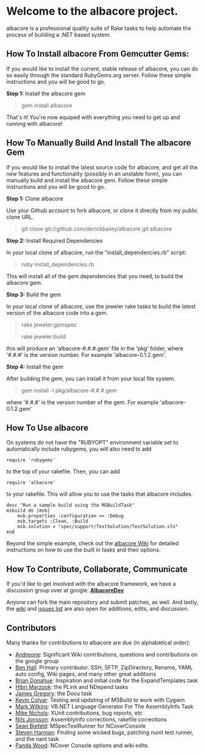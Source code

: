 # Welcome to the albacore project.

albacore is a professional quality suite of Rake tasks to help automate the process of building a .NET based system. 

## How To Install albacore From Gemcutter Gems:

If you would like to install the current, stable release of albacore, you can do so easily through the standard RubyGems.org server. Follow these simple instructions and you will be good to go.

**Step 1:** Install the albacore gem

> gem install albacore

That's it! You're now equiped with everything you need to get up and running with albacore!

## How To Manually Build And Install The albacore Gem

If you would like to install the latest source code for albacore, and get all the new features and functionality (possibly in an unstable form), you can manually build and install the albacore gem. Follow these simple instructions and you will be good to go.

**Step 1:** Clone albacore

Use your Github account to fork albacore, or clone it directly from my public clone URL.

> git clone git://github.com/derickbailey/albacore.git albacore

**Step 2:** Install Required Dependencies

In your local clone of albacore, run the "install_dependencies.rb" script:

> ruby install_dependencies.rb

This will install all of the gem dependencies that you need, to build the albacore gem.

**Step 3:** Build the gem

In your local clone of albacore, use the jeweler rake tasks to build the latest version of the albacore code into a gem.

> rake jeweler:gemspec
>
> rake jeweler:build

this will produce an 'albacore-#.#.#.gem' file in the 'pkg' folder, where '#.#.#' is the version number. For example 'albacore-0.1.2.gem'.

**Step 4:** Install the gem

After building the gem, you can install it from your local file system.

> gem install -l pkg/albacore-#.#.#.gem

where '#.#.#' is the version number of the gem. For example 'albacore-0.1.2.gem'

## How To Use albacore

On systems do not have the "RUBYOPT" environment variable set to automatically include rubygems, you will also need to add

    require 'rubygems'

to the top of your rakefile. Then, you can add

    require 'albacore'

to your rakefile. This will allow you to use the tasks that albacore includes.  

    desc "Run a sample build using the MSBuildTask"
    msbuild do |msb|
        msb.properties :configuration => :Debug
        msb.targets :Clean, :Build
        msb.solution = "spec/support/TestSolution/TestSolution.sln"
    end

Beyond the simple example, check out the [albacore Wiki](http://wiki.github.com/derickbailey/albacore) for detailed instructions on how to use the built in tasks and their options.

## How To Contribute, Collaborate, Communicate

If you'd like to get involved with the albacore framework, we have a discussion group over at google: **[AlbacoreDev](http://groups.google.com/group/albacoredev)**

Anyone can fork the main repository and submit patches, as well. And lastly, the [wiki](http://wiki.github.com/derickbailey/albacore) and [issues list](http://github.com/derickbailey/albacore/issues) are also open for additions, edits, and discussion.

## Contributors

Many thanks for contributions to albacore are due (in alphabetical order):

* [Andreone](http://github.com/Andreone): Significant Wiki contributions, questions and contributions on the google group
* [Ben Hall](http://github.com/benhall): Primary contributor. SSH, SFTP, ZipDirectory, Rename, YAML auto config, Wiki pages, and many other great additions
* [Brian Donahue](http://github.com/briandonahue): Inspiration and initial code for the ExpandTemplates task
* [Hibri Marzook](http://github.com/hibri): the PLink and NDepend tasks
* [James Gregory](http://github.com/jagregory): the Docu task
* [Kevin Colyar](http://github.com/kevincolyar): Testing and updating of MSBuild to work with Cygwin
* [Mark Wilkins](http://github.com/markwilk): VB.NET Language Generator For The AssemblyInfo Task
* [Mike Nichols](http://github.com/mnichols): XUnit contributions, bug reports, etc
* [Nils Jonsson](http://github.com/njonsson): AssemblyInfo corrections, rakefile corrections
* [Sean Biefeld](http://github.com/seanbiefeld): MSpecTestRunner for NCoverConsole
* [Steven Harman](http://github.com/stevenharman): Finding some wicked bugs, patching nunit test runner, and the nant task
* [Panda Wood](http://github.com/pandawood): NCover Console options and wiki edits
